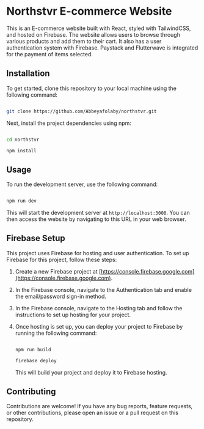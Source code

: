 # Northstvr E-commerce Website

This is an E-commerce website built with React, styled with TailwindCSS, and hosted on Firebase. The website allows users to browse through various products and add them to their cart. It also has a user authentication system with Firebase.
Paystack and Flutterwave is integrated for the payment of items selected.


## Installation

To get started, clone this repository to your local machine using the following command:

```bash

git clone https://github.com/Abbeyafolaby/northstvr.git

```

Next, install the project dependencies using npm:

```bash

cd northstvr

npm install

```

## Usage

To run the development server, use the following command:

```bash

npm run dev

```

This will start the development server at `http://localhost:3000`. You can then access the website by navigating to this URL in your web browser.

## Firebase Setup

This project uses Firebase for hosting and user authentication. To set up Firebase for this project, follow these steps:

1. Create a new Firebase project at [https://console.firebase.google.com](https://console.firebase.google.com).

2. In the Firebase console, navigate to the Authentication tab and enable the email/password sign-in method.

3. In the Firebase console, navigate to the Hosting tab and follow the instructions to set up hosting for your project.

4. Once hosting is set up, you can deploy your project to Firebase by running the following command:

   ```bash

   npm run build

   firebase deploy

   ```

   This will build your project and deploy it to Firebase hosting.

   



## Contributing

Contributions are welcome! If you have any bug reports, feature requests, or other contributions, please open an issue or a pull request on this repository.

